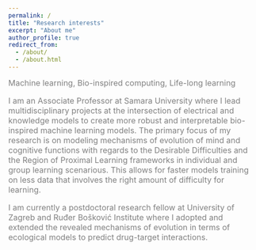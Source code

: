 ```yaml
---
permalink: /
title: "Research interests"
excerpt: "About me"
author_profile: true
redirect_from: 
  - /about/
  - /about.html
---
```

<span style="color:gray; font-size:16px;">
Machine learning, Bio-inspired computing, Life-long learning

I am an Associate Professor at Samara University where I lead multidisciplinary projects at the intersection of electrical and knowledge models to create more robust and interpretable bio-inspired machine learning models. The primary focus of my research is on modeling mechanisms of evolution of mind and cognitive functions with regards to the Desirable Difficulties and the Region of Proximal Learning frameworks in individual and group learning scenarious. This allows for faster models training on less data that involves the right amount of difficulty for learning.  <br>     

I am currently a postdoctoral research fellow at University of Zagreb and Ruđer Bošković Institute where I adopted and extended the revealed mechanisms of evolution in terms of ecological models to predict drug-target interactions.   

